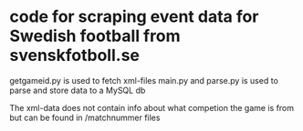 # code for scraping event data for Swedish football from svenskfotboll.se

getgameid.py is used to fetch xml-files
main.py and parse.py is used to parse and store data to a MySQL db

The xml-data does not contain info about what competion the game is from but can be found in /matchnummer files
